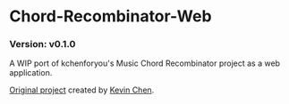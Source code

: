 # Chord-Recombinator-Web
### Version: v0.1.0
A WIP port of kchenforyou's Music Chord Recombinator project as a web application.

[Original project](https://github.com/Kchenforyou/Chord-Recominbinator) created by [Kevin Chen](https://github.com/Kchenforyou).
